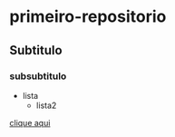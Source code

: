 # primeiro-repositorio
## Subtitulo
### subsubtitulo

- lista
  - lista2
  
  
[clique aqui](https://google.com)
